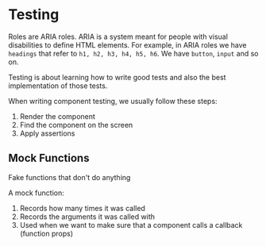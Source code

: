 # Testing

Roles are ARIA roles. ARIA is a system meant for people with visual disabilities to define HTML elements. For example, in ARIA roles we have `headings` that refer to `h1, h2, h3, h4, h5, h6`. We have `button`, `input` and so on.

Testing is about learning how to write good tests and also the best implementation of those tests.

When writing component testing, we usually follow these steps:

1. Render the component
2. Find the component on the screen
3. Apply assertions

## Mock Functions

Fake functions that don't do anything

A mock function:

1. Records how many times it was called
2. Records the arguments it was called with
3. Used when we want to make sure that a component calls a callback (function props)
